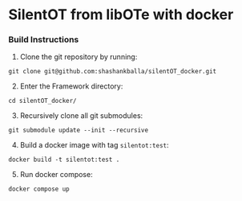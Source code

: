 # SilentOT from libOTe with docker

### Build Instructions 

1. Clone the git repository by running:
```
git clone git@github.com:shashankballa/silentOT_docker.git
```

2. Enter the Framework directory:
```
cd silentOT_docker/
```

3. Recursively clone all git submodules:
```
git submodule update --init --recursive
```

4. Build a docker image with tag `silentot:test`:
```
docker build -t silentot:test .
```

5. Run docker compose:
```
docker compose up
```